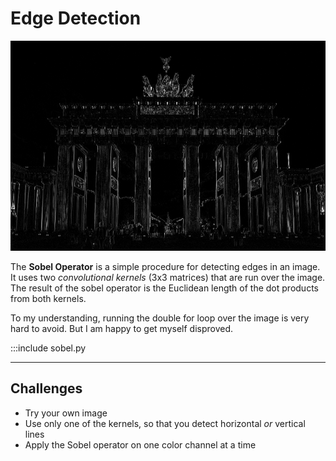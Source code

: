 
# Edge Detection

![](../images/sobel.png)

The **Sobel Operator** is a simple procedure for detecting edges in an image.
It uses two *convolutional kernels* (3x3 matrices) that are run over the image.
The result of the sobel operator is the Euclidean length of the dot products from both kernels.

To my understanding, running the double for loop over the image is very hard to avoid.
But I am happy to get myself disproved.

:::include sobel.py

----

## Challenges

* Try your own image
* Use only one of the kernels, so that you detect horizontal *or* vertical lines
* Apply the Sobel operator on one color channel at a time